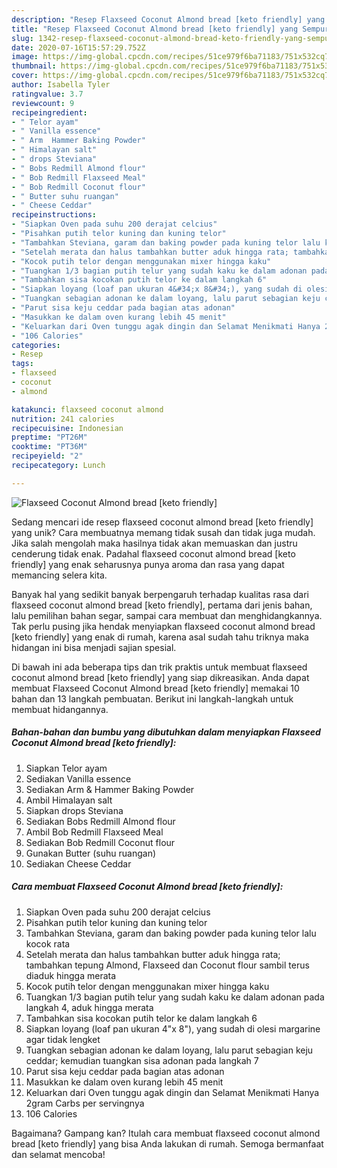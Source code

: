 ```yaml
---
description: "Resep Flaxseed Coconut Almond bread [keto friendly] yang Sempurna"
title: "Resep Flaxseed Coconut Almond bread [keto friendly] yang Sempurna"
slug: 1342-resep-flaxseed-coconut-almond-bread-keto-friendly-yang-sempurna
date: 2020-07-16T15:57:29.752Z
image: https://img-global.cpcdn.com/recipes/51ce979f6ba71183/751x532cq70/flaxseed-coconut-almond-bread-keto-friendly-foto-resep-utama.jpg
thumbnail: https://img-global.cpcdn.com/recipes/51ce979f6ba71183/751x532cq70/flaxseed-coconut-almond-bread-keto-friendly-foto-resep-utama.jpg
cover: https://img-global.cpcdn.com/recipes/51ce979f6ba71183/751x532cq70/flaxseed-coconut-almond-bread-keto-friendly-foto-resep-utama.jpg
author: Isabella Tyler
ratingvalue: 3.7
reviewcount: 9
recipeingredient:
- " Telor ayam"
- " Vanilla essence"
- " Arm  Hammer Baking Powder"
- " Himalayan salt"
- " drops Steviana"
- " Bobs Redmill Almond flour"
- " Bob Redmill Flaxseed Meal"
- " Bob Redmill Coconut flour"
- " Butter suhu ruangan"
- " Cheese Ceddar"
recipeinstructions:
- "Siapkan Oven pada suhu 200 derajat celcius"
- "Pisahkan putih telor kuning dan kuning telor"
- "Tambahkan Steviana, garam dan baking powder pada kuning telor lalu kocok rata"
- "Setelah merata dan halus tambahkan butter aduk hingga rata; tambahkan tepung Almond, Flaxseed dan Coconut flour sambil terus diaduk hingga merata"
- "Kocok putih telor dengan menggunakan mixer hingga kaku"
- "Tuangkan 1/3 bagian putih telur yang sudah kaku ke dalam adonan pada langkah 4, aduk hingga merata"
- "Tambahkan sisa kocokan putih telor ke dalam langkah 6"
- "Siapkan loyang (loaf pan ukuran 4&#34;x 8&#34;), yang sudah di olesi margarine agar tidak lengket"
- "Tuangkan sebagian adonan ke dalam loyang, lalu parut sebagian keju ceddar; kemudian tuangkan sisa adonan pada langkah 7"
- "Parut sisa keju ceddar pada bagian atas adonan"
- "Masukkan ke dalam oven kurang lebih 45 menit"
- "Keluarkan dari Oven tunggu agak dingin dan Selamat Menikmati Hanya 2gram Carbs per servingnya"
- "106 Calories"
categories:
- Resep
tags:
- flaxseed
- coconut
- almond

katakunci: flaxseed coconut almond 
nutrition: 241 calories
recipecuisine: Indonesian
preptime: "PT26M"
cooktime: "PT36M"
recipeyield: "2"
recipecategory: Lunch

---
```



![Flaxseed Coconut Almond bread [keto friendly]](https://img-global.cpcdn.com/recipes/51ce979f6ba71183/751x532cq70/flaxseed-coconut-almond-bread-keto-friendly-foto-resep-utama.jpg)

Sedang mencari ide resep flaxseed coconut almond bread [keto friendly] yang unik? Cara membuatnya memang tidak susah dan tidak juga mudah. Jika salah mengolah maka hasilnya tidak akan memuaskan dan justru cenderung tidak enak. Padahal flaxseed coconut almond bread [keto friendly] yang enak seharusnya punya aroma dan rasa yang dapat memancing selera kita.

Banyak hal yang sedikit banyak berpengaruh terhadap kualitas rasa dari flaxseed coconut almond bread [keto friendly], pertama dari jenis bahan, lalu pemilihan bahan segar, sampai cara membuat dan menghidangkannya. Tak perlu pusing jika hendak menyiapkan flaxseed coconut almond bread [keto friendly] yang enak di rumah, karena asal sudah tahu triknya maka hidangan ini bisa menjadi sajian spesial.




Di bawah ini ada beberapa tips dan trik praktis untuk membuat flaxseed coconut almond bread [keto friendly] yang siap dikreasikan. Anda dapat membuat Flaxseed Coconut Almond bread [keto friendly] memakai 10 bahan dan 13 langkah pembuatan. Berikut ini langkah-langkah untuk membuat hidangannya.

<!--inarticleads1-->

##### Bahan-bahan dan bumbu yang dibutuhkan dalam menyiapkan Flaxseed Coconut Almond bread [keto friendly]:

1. Siapkan  Telor ayam
1. Sediakan  Vanilla essence
1. Sediakan  Arm &amp; Hammer Baking Powder
1. Ambil  Himalayan salt
1. Siapkan  drops Steviana
1. Sediakan  Bobs Redmill Almond flour
1. Ambil  Bob Redmill Flaxseed Meal
1. Sediakan  Bob Redmill Coconut flour
1. Gunakan  Butter (suhu ruangan)
1. Sediakan  Cheese Ceddar




<!--inarticleads2-->

##### Cara membuat Flaxseed Coconut Almond bread [keto friendly]:

1. Siapkan Oven pada suhu 200 derajat celcius
1. Pisahkan putih telor kuning dan kuning telor
1. Tambahkan Steviana, garam dan baking powder pada kuning telor lalu kocok rata
1. Setelah merata dan halus tambahkan butter aduk hingga rata; tambahkan tepung Almond, Flaxseed dan Coconut flour sambil terus diaduk hingga merata
1. Kocok putih telor dengan menggunakan mixer hingga kaku
1. Tuangkan 1/3 bagian putih telur yang sudah kaku ke dalam adonan pada langkah 4, aduk hingga merata
1. Tambahkan sisa kocokan putih telor ke dalam langkah 6
1. Siapkan loyang (loaf pan ukuran 4&#34;x 8&#34;), yang sudah di olesi margarine agar tidak lengket
1. Tuangkan sebagian adonan ke dalam loyang, lalu parut sebagian keju ceddar; kemudian tuangkan sisa adonan pada langkah 7
1. Parut sisa keju ceddar pada bagian atas adonan
1. Masukkan ke dalam oven kurang lebih 45 menit
1. Keluarkan dari Oven tunggu agak dingin dan Selamat Menikmati Hanya 2gram Carbs per servingnya
1. 106 Calories




Bagaimana? Gampang kan? Itulah cara membuat flaxseed coconut almond bread [keto friendly] yang bisa Anda lakukan di rumah. Semoga bermanfaat dan selamat mencoba!
